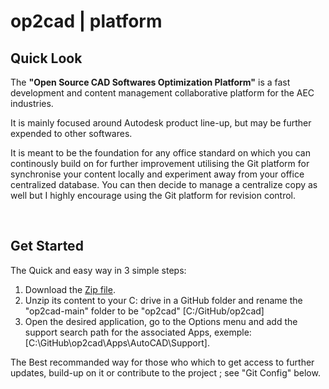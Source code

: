 # op2cad | platform

## Quick Look

The **"Open Source CAD Softwares Optimization Platform"** is a fast development and content management collaborative platform for the AEC industries.

It is mainly focused around Autodesk product line-up, but may be further expended to other softwares.

It is meant to be the foundation for any office standard on which you can continously build on for further improvement utilising the Git platform for synchronise your content locally and experiment away from your office centralized database. You can then decide to manage a centralize copy as well but I highly encourage using the Git platform for revision control.

&nbsp;

## Get Started

The Quick and easy way in 3 simple steps:

1. Download the [Zip file](https://github.com/op2-platforms/op2cad/archive/refs/heads/main.zip).
2. Unzip its content to your C: drive in a GitHub folder and rename the "op2cad-main" folder to be "op2cad" [C:/GitHub/op2cad]
3. Open the desired application, go to the Options menu and add the support search path for the associated Apps, exemple: [C:\GitHub\op2cad\Apps\AutoCAD\Support].

The Best recommanded way for those who which to get access to further updates, build-up on it or contribute to the project ; see "Git Config" below.

